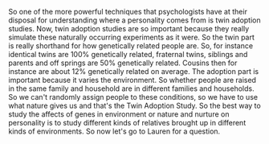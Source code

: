 So one of the more powerful techniques that psychologists have at their
disposal for understanding where a personality comes from is twin adoption
studies. Now, twin adoption studies are so important because they really
simulate these naturally occurring experiments as it were. So the twin part is
really shorthand for how genetically related people are. So, for instance
identical twins are 100% genetically related, fraternal twins, siblings and
parents and off springs are 50% genetically related. Cousins then for instance
are about 12% genetically related on average. The adoption part is important
because it varies the environment. So whether people are raised in the same
family and household are in different families and households. So we can't
randomly assign people to these conditions, so we have to use what nature gives
us and that's the Twin Adoption Study. So the best way to study the affects of
genes in environment or nature and nurture on personality is to study different
kinds of relatives brought up in different kinds of environments. So now let's
go to Lauren for a question.
